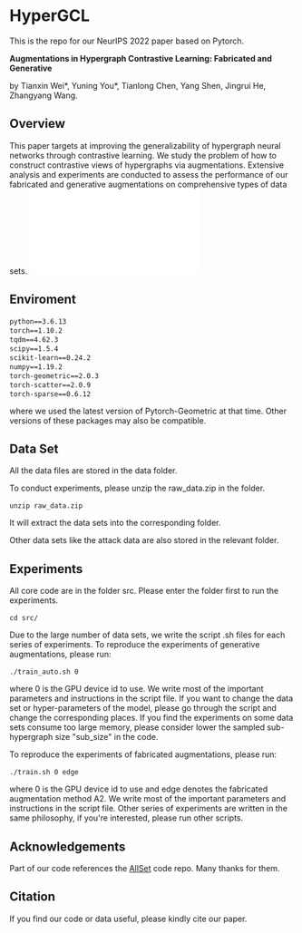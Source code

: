 # HyperGCL
This is the repo for our NeurIPS 2022 paper based on Pytorch.

**Augmentations in Hypergraph Contrastive Learning: Fabricated and Generative**

by Tianxin Wei*, Yuning You*, Tianlong Chen, Yang Shen, Jingrui He, Zhangyang Wang.

## Overview
This paper targets at improving the generalizability of hypergraph neural networks through contrastive learning. We study the problem of how to construct contrastive views of hypergraphs via augmentations. Extensive analysis and experiments are conducted to assess the performance of our fabricated and generative augmentations on comprehensive types of data sets.
![](./figure/frame.pdf)

## Enviroment
```
python==3.6.13
torch==1.10.2
tqdm==4.62.3
scipy==1.5.4
scikit-learn==0.24.2
numpy==1.19.2
torch-geometric==2.0.3
torch-scatter==2.0.9
torch-sparse==0.6.12
```
where we used the latest version of Pytorch-Geometric at that time. Other versions of these packages may also be compatible.

## Data Set

All the data files are stored in the data folder.

To conduct experiments, please unzip the raw_data.zip in the folder.
```
unzip raw_data.zip
```
It will extract the data sets into the corresponding folder.

Other data sets like the attack data are also stored in the relevant folder.

## Experiments
All core code are in the folder src. Please enter the folder first to run the experiments. 
```
cd src/
```
Due to the large number of data sets, we write the script .sh files for each series of experiments. To reproduce the experiments of generative augmentations, please run:
```
./train_auto.sh 0
```
where 0 is the GPU device id to use. We write most of the important parameters and instructions in the script file. If you want to change the data set or hyper-parameters of the model, please go through the script and change the corresponding places. If you find the experiments on some data sets consume too large memory, please consider lower the sampled sub-hypergraph size "sub_size" in the code.

To reproduce the experiments of fabricated augmentations, please run:
```
./train.sh 0 edge
```
where 0 is the GPU device id to use and edge denotes the fabricated augmentation method A2. We write most of the important parameters and instructions in the script file. Other series of experiments are written in the same philosophy, if you're interested, please run other scripts.


## Acknowledgements
Part of our code references the [AllSet](https://github.com/jianhao2016/AllSet) code repo. Many thanks for them.

## Citation
If you find our code or data useful, please kindly cite our paper.

